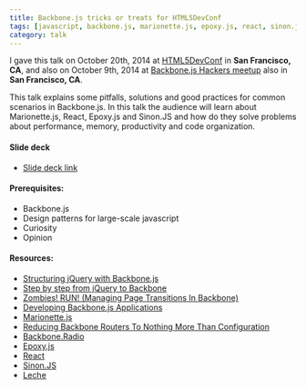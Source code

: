 ```yaml
---
title: Backbone.js tricks or treats for HTML5DevConf
tags: [javascript, backbone.js, marionette.js, epoxy.js, react, sinon.js, design patterns, html5devconf]
category: talk
---
```


I gave this talk on October 20th, 2014 at [HTML5DevConf](http://html5devconf.com/speakers/tiago_romerogarcia.html) in **San Francisco, CA**, and also on October 9th, 2014 at [Backbone.js Hackers meetup](http://www.meetup.com/Backbone-js-Hackers/events/208495612/) also in **San Francisco, CA**.

This talk explains some pitfalls, solutions and good practices for common scenarios in Backbone.js. In this talk the audience will learn about Marionette.js, React, Epoxy.js and Sinon.JS and how do they solve problems about performance, memory, productivity and code organization.

#### Slide deck
* [Slide deck link](//tiagorg.github.io/talk-backbone-tricks-or-treats-html5devconf)

#### Prerequisites:

* Backbone.js
* Design patterns for large-scale javascript
* Curiosity
* Opinion

#### Resources:

* [Structuring jQuery with Backbone.js](http://www.codemag.com/Article/1312061)
* [Step by step from jQuery to Backbone](https://github.com/kjbekkelund/writings/blob/master/published/understanding-backbone.md)
* [Zombies! RUN! (Managing Page Transitions In Backbone)](http://lostechies.com/derickbailey/2011/09/15/zombies-run-managing-page-transitions-in-backbone-apps/)
* [Developing Backbone.js Applications](http://addyosmani.github.io/backbone-fundamentals)
* [Marionette.js](https://github.com/marionettejs/backbone.marionette)
* [Reducing Backbone Routers To Nothing More Than Configuration](http://lostechies.com/derickbailey/2012/01/02/reducing-backbone-routers-to-nothing-more-than-configuration/)
* [Backbone.Radio](https://github.com/marionettejs/backbone.radio)
* [Epoxy.js](http://epoxyjs.org)
* [React](http://facebook.github.io/react/)
* [Sinon.JS](http://sinonjs.org)
* [Leche](https://github.com/box/leche)

